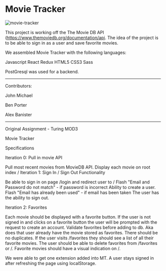 # Movie Tracker

![movie-tracker](https://user-images.githubusercontent.com/20631355/31871007-66e7b40c-b76e-11e7-9a8b-154ca7d0b71c.gif)



This project is working off the The Movie DB API (https://www.themoviedb.org/documentation/api. The idea of the project is to be able to sign in as a user and save favorite movies.


  We assembled Movie Tracker with the following languages:
  
  Javascript
  React
  Redux
  HTML5
  CSS3
  Sass

  PostGresql was used for a backend.

------------------------------------------------------------------------------

  Contributors:
  
  John Michael
  
  Ben Porter
  
  Alex Banister

-------------------------------------------------------------------------------

Original Assignment - Turing MOD3

Movie Tracker

Specifications


Iteration 0: Pull in movie API

Pull most recent movies from MovieDB API.
Display each movie on root index /
Iteration 1: Sign In / Sign Out Functionality

Be able to sign in on page /login and redirect user to /
Flash "Email and Password do not match" - if password is incorrect
Ability to create a user.
Flash "Email has already been used" - if email has been taken
The user has the ability to sign out.


Iteration 2: Favorites

Each movie should be displayed with a favorite button.
If the user is not signed in and clicks on a favorite button the user will be prompted with the request to create an account.
Validate favorites before adding to db. Aka does that user already have the movie stored as favorites. There should be no duplicates.
If the user visits /favorites they should see a list of all their favorite movies.
The user should be able to delete favorites from /favorites or /.
Favorite movies should have a visual indication on /.

We were able to get one extension added into MT.
A user stays signed in after refreshing the page using localStorage.
